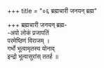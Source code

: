 +++
title = "०६ ब्रह्मचारी जनयन् ब्रह्म"

+++
ब्रह्मचारी जनयन् ब्रह्म-  
-अपो लोकं प्रजापतिं  
परमेष्ठिणं विराजम् ।  
गर्भो भूत्वामृतस्य योनाव्  
इन्द्रो भूत्वासुरांस् ततर्ह ॥